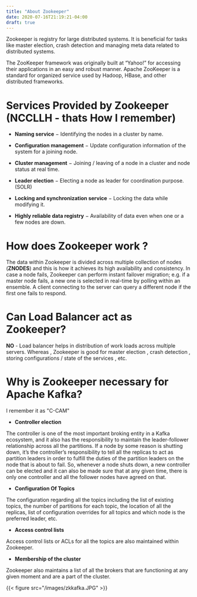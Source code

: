```yaml
---
title: "About Zookeeper"
date: 2020-07-16T21:19:21-04:00
draft: true
---
```


Zookeeper is registry for large distributed systems. It is beneficial for tasks like master election, crash detection and managing meta data related to distributed systems.

The ZooKeeper framework was originally built at “Yahoo!” for accessing their applications in an easy and robust manner. Apache ZooKeeper is a standard for organized service used by Hadoop, HBase, and other distributed frameworks. 

# Services Provided by Zookeeper (NCCLLH - thats How I remember) 

- **Naming service** − Identifying the nodes in a cluster by name.

- **Configuration management** − Update configuration information of the system for a joining node.

- **Cluster management** − Joining / leaving of a node in a cluster and node status at real time.

- **Leader election** − Electing a node as leader for coordination purpose. (SOLR)

- **Locking and synchronization service** − Locking the data while modifying it.

- **Highly reliable data registry** − Availability of data even when one or a few nodes are down.


# How does Zookeeper work ?

The data within Zookeeper is divided across multiple collection of nodes (**ZNODES**) and this is how it achieves its high availability and consistency. In case a node fails, Zookeeper can perform instant failover migration; e.g. if a master node fails, a new one is selected in real-time by polling within an ensemble. A client connecting to the server can query a different node if the first one fails to respond.

# Can Load Balancer act as Zookeeper?

**NO** - Load balancer helps in distribution of work loads across multiple servers.
Whereas , Zookeeper is good for master election , crash detection , storing configurations / state of the services , etc.


# Why is Zookeeper necessary for Apache Kafka?
I remember it as "C-CAM" 

- **Controller election**

The controller is one of the most important broking entity in a Kafka ecosystem, and it also has the responsibility to maintain the leader-follower relationship across all the partitions. If a node by some reason is shutting down, it’s the controller’s responsibility to tell all the replicas to act as partition leaders in order to fulfill the duties of the partition leaders on the node that is about to fail. So, whenever a node shuts down, a new controller can be elected and it can also be made sure that at any given time, there is only one controller and all the follower nodes have agreed on that.

- **Configuration Of Topics**

The configuration regarding all the topics including the list of existing topics, the number of partitions for each topic, the location of all the replicas, list of configuration overrides for all topics and which node is the preferred leader, etc.

- **Access control lists**

Access control lists or ACLs for all the topics are also maintained within Zookeeper.

- **Membership of the cluster**

Zookeeper also maintains a list of all the brokers that are functioning at any given moment and are a part of the cluster.

{{< figure src="/images/zkkafka.JPG" >}}